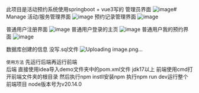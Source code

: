 此项目是活动预约系统使用springboot + vue3写的
管理员界面
![image](https://github.com/user-attachments/assets/b9bacb2b-ad38-434c-af13-e5d22395c0a9)# Manage
活动/服务管理界面
![image](https://github.com/user-attachments/assets/801e64d3-bade-4142-9d3e-0bf216171527)
预约记录管理界面
![image](https://github.com/user-attachments/assets/ee59d603-c5ee-4c9b-912f-8220f8506a94)

普通用户注册界面
![image](https://github.com/user-attachments/assets/e5e4bfb0-dded-413a-a089-92c365dae0a7)
普通用户登录的主页
![image](https://github.com/user-attachments/assets/66e1ecc2-a766-4281-b9c1-2cdc9d4655ed)
普通用户我的预约界面
![image](https://github.com/user-attachments/assets/15d2c7c4-d331-4d69-8dfb-4a942cecf48d)

数据库创建的信息  没写.sql文件
![Uploading image.png…]()


``使用方法``
先运行后端再运行前端   
后端
直接使用idea导入demo文件夹中的pom.xml文件  jdk17以上
前端使用cmd打开前端文件夹的根目录  然后执行npm instll安装npm
执行npm run dev运行整个前端项目     node版本号为v20.14.0





